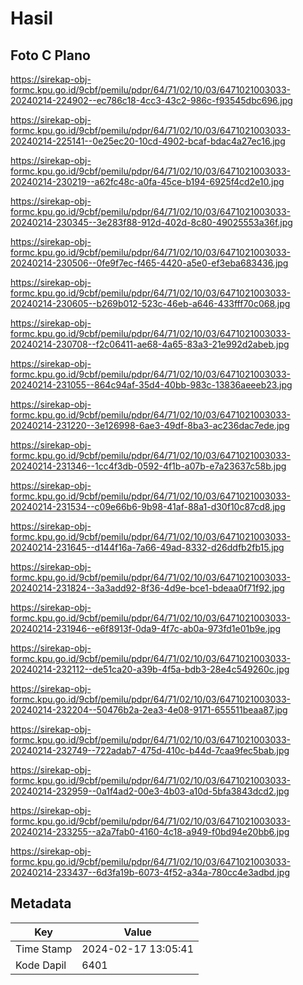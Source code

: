 # Hasil

## Foto C Plano

https://sirekap-obj-formc.kpu.go.id/9cbf/pemilu/pdpr/64/71/02/10/03/6471021003033-20240214-224902--ec786c18-4cc3-43c2-986c-f93545dbc696.jpg

https://sirekap-obj-formc.kpu.go.id/9cbf/pemilu/pdpr/64/71/02/10/03/6471021003033-20240214-225141--0e25ec20-10cd-4902-bcaf-bdac4a27ec16.jpg

https://sirekap-obj-formc.kpu.go.id/9cbf/pemilu/pdpr/64/71/02/10/03/6471021003033-20240214-230219--a62fc48c-a0fa-45ce-b194-6925f4cd2e10.jpg

https://sirekap-obj-formc.kpu.go.id/9cbf/pemilu/pdpr/64/71/02/10/03/6471021003033-20240214-230345--3e283f88-912d-402d-8c80-49025553a36f.jpg

https://sirekap-obj-formc.kpu.go.id/9cbf/pemilu/pdpr/64/71/02/10/03/6471021003033-20240214-230506--0fe9f7ec-f465-4420-a5e0-ef3eba683436.jpg

https://sirekap-obj-formc.kpu.go.id/9cbf/pemilu/pdpr/64/71/02/10/03/6471021003033-20240214-230605--b269b012-523c-46eb-a646-433fff70c068.jpg

https://sirekap-obj-formc.kpu.go.id/9cbf/pemilu/pdpr/64/71/02/10/03/6471021003033-20240214-230708--f2c06411-ae68-4a65-83a3-21e992d2abeb.jpg

https://sirekap-obj-formc.kpu.go.id/9cbf/pemilu/pdpr/64/71/02/10/03/6471021003033-20240214-231055--864c94af-35d4-40bb-983c-13836aeeeb23.jpg

https://sirekap-obj-formc.kpu.go.id/9cbf/pemilu/pdpr/64/71/02/10/03/6471021003033-20240214-231220--3e126998-6ae3-49df-8ba3-ac236dac7ede.jpg

https://sirekap-obj-formc.kpu.go.id/9cbf/pemilu/pdpr/64/71/02/10/03/6471021003033-20240214-231346--1cc4f3db-0592-4f1b-a07b-e7a23637c58b.jpg

https://sirekap-obj-formc.kpu.go.id/9cbf/pemilu/pdpr/64/71/02/10/03/6471021003033-20240214-231534--c09e66b6-9b98-41af-88a1-d30f10c87cd8.jpg

https://sirekap-obj-formc.kpu.go.id/9cbf/pemilu/pdpr/64/71/02/10/03/6471021003033-20240214-231645--d144f16a-7a66-49ad-8332-d26ddfb2fb15.jpg

https://sirekap-obj-formc.kpu.go.id/9cbf/pemilu/pdpr/64/71/02/10/03/6471021003033-20240214-231824--3a3add92-8f36-4d9e-bce1-bdeaa0f71f92.jpg

https://sirekap-obj-formc.kpu.go.id/9cbf/pemilu/pdpr/64/71/02/10/03/6471021003033-20240214-231946--e6f8913f-0da9-4f7c-ab0a-973fd1e01b9e.jpg

https://sirekap-obj-formc.kpu.go.id/9cbf/pemilu/pdpr/64/71/02/10/03/6471021003033-20240214-232112--de51ca20-a39b-4f5a-bdb3-28e4c549260c.jpg

https://sirekap-obj-formc.kpu.go.id/9cbf/pemilu/pdpr/64/71/02/10/03/6471021003033-20240214-232204--50476b2a-2ea3-4e08-9171-655511beaa87.jpg

https://sirekap-obj-formc.kpu.go.id/9cbf/pemilu/pdpr/64/71/02/10/03/6471021003033-20240214-232749--722adab7-475d-410c-b44d-7caa9fec5bab.jpg

https://sirekap-obj-formc.kpu.go.id/9cbf/pemilu/pdpr/64/71/02/10/03/6471021003033-20240214-232959--0a1f4ad2-00e3-4b03-a10d-5bfa3843dcd2.jpg

https://sirekap-obj-formc.kpu.go.id/9cbf/pemilu/pdpr/64/71/02/10/03/6471021003033-20240214-233255--a2a7fab0-4160-4c18-a949-f0bd94e20bb6.jpg

https://sirekap-obj-formc.kpu.go.id/9cbf/pemilu/pdpr/64/71/02/10/03/6471021003033-20240214-233437--6d3fa19b-6073-4f52-a34a-780cc4e3adbd.jpg


## Metadata

| Key        | Value               |
| ---------- | ------------------- |
| Time Stamp | 2024-02-17 13:05:41 |
| Kode Dapil | 6401                |



